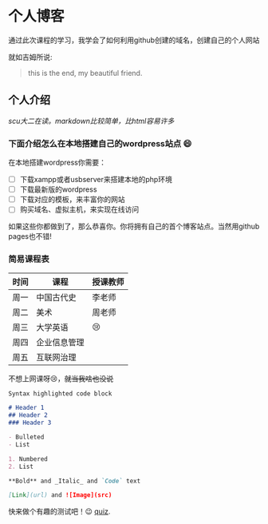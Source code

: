 # 个人博客

通过此次课程的学习，我学会了如何利用github创建的域名，创建自己的个人网站

就如吉姆所说:

> this is the end, my beautiful friend.


## 个人介绍

_scu大二在读。markdown比较简单，比html容易许多_
### 下面介绍怎么在本地搭建自己的wordpress站点 :smile:
在本地搭建wordpress你需要：
- [ ] 下载xampp或者usbserver来搭建本地的php环境
- [ ] 下载最新版的wordpress
- [ ] 下载对应的模板，来丰富你的网站
- [ ] 购买域名、虚拟主机，来实现在线访问

如果这些你都做到了，那么恭喜你。你将拥有自己的首个博客站点。当然用github pages也不错!

### 简易课程表
时间 | 课程 | 授课教师 |
------------ | ------------- | ------------ |
周一 | 中国古代史 | 李老师 | 英语 |
周二 | 美术 | 周老师 |15 |
周三 | 大学英语 | :cry: |
周四 | 企业信息管理
周五 | 互联网治理

不想上网课呀:cry:，~~就当我啥也没说~~

```markdown
Syntax highlighted code block

# Header 1
## Header 2
### Header 3

- Bulleted
- List

1. Numbered
2. List

**Bold** and _Italic_ and `Code` text

[Link](url) and ![Image](src)
```
快来做个有趣的测试吧！:wink: [quiz](https://guides.github.com/features/mastering-markdown/).


